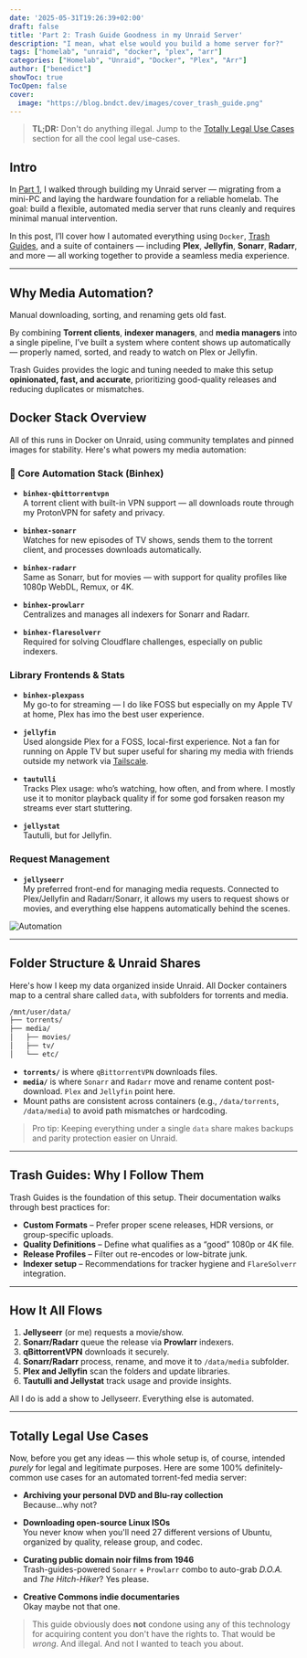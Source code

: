 ```yaml
---
date: '2025-05-31T19:26:39+02:00'
draft: false
title: 'Part 2: Trash Guide Goodness in my Unraid Server'
description: "I mean, what else would you build a home server for?"
tags: ["homelab", "unraid", "docker", "plex", "arr"]
categories: ["Homelab", "Unraid", "Docker", "Plex", "Arr"]
author: ["benedict"]
showToc: true
TocOpen: false
cover:
  image: "https://blog.bndct.dev/images/cover_trash_guide.png"
---
```


> **TL;DR:** Don't do anything illegal. Jump to the [Totally Legal Use Cases](#totally-legal-use-cases) section for all the cool legal use-cases.

## Intro

In [Part 1](https://blog.bndct.dev/posts/homelab/building-unraid-server/), I walked through building my Unraid server — migrating from a mini-PC and laying the hardware foundation for a reliable homelab. The goal: build a flexible, automated media server that runs cleanly and requires minimal manual intervention.

In this post, I’ll cover how I automated everything using `Docker`, [Trash Guides](https://trash-guides.info), and a suite of containers — including **Plex**, **Jellyfin**, **Sonarr**, **Radarr**, and more — all working together to provide a seamless media experience.

---

## Why Media Automation?

Manual downloading, sorting, and renaming gets old fast.

By combining **Torrent clients**, **indexer managers**, and **media managers** into a single pipeline, I’ve built a system where content shows up automatically — properly named, sorted, and ready to watch on Plex or Jellyfin.

Trash Guides provides the logic and tuning needed to make this setup **opinionated, fast, and accurate**, prioritizing good-quality releases and reducing duplicates or mismatches.

## Docker Stack Overview

All of this runs in Docker on Unraid, using community templates and pinned images for stability. Here's what powers my media automation:

### 🧱 Core Automation Stack (Binhex)

- **`binhex-qbittorrentvpn`**  
  A torrent client with built-in VPN support — all downloads route through my ProtonVPN for safety and privacy.

- **`binhex-sonarr`**  
  Watches for new episodes of TV shows, sends them to the torrent client, and processes downloads automatically.

- **`binhex-radarr`**  
  Same as Sonarr, but for movies — with support for quality profiles like 1080p WebDL, Remux, or 4K.

- **`binhex-prowlarr`**  
  Centralizes and manages all indexers for Sonarr and Radarr.

- **`binhex-flaresolverr`**  
  Required for solving Cloudflare challenges, especially on public indexers.

### Library Frontends & Stats

- **`binhex-plexpass`**  
  My go-to for streaming — I do like FOSS but especially on my Apple TV at home, Plex has imo the best user experience.

- **`jellyfin`**  
  Used alongside Plex for a FOSS, local-first experience. Not a fan for running on Apple TV but super useful for sharing my media with friends outside my network via [Tailscale](https://tailscale.com/).

- **`tautulli`**  
  Tracks Plex usage: who’s watching, how often, and from where. I mostly use it to monitor playback quality if for some god forsaken reason my streams ever start stuttering.

- **`jellystat`**  
  Tautulli, but for Jellyfin.

### Request Management

- **`jellyseerr`**  
  My preferred front-end for managing media requests. Connected to Plex/Jellyfin and Radarr/Sonarr, it allows my users to request shows or movies, and everything else happens automatically behind the scenes.

![Automation](images/trash-guide.png)

---

## Folder Structure & Unraid Shares

Here's how I keep my data organized inside Unraid. All Docker containers map to a central share called `data`, with subfolders for torrents and media.

```zsh
/mnt/user/data/
├── torrents/
├── media/
│   ├── movies/
│   ├── tv/
│   └── etc/
```

- **`torrents/`** is where `qBittorrentVPN` downloads files.
- **`media/`** is where `Sonarr` and `Radarr` move and rename content post-download. `Plex` and `Jellyfin` point here.
- Mount paths are consistent across containers (e.g., `/data/torrents`, `/data/media`) to avoid path mismatches or hardcoding.

> Pro tip: Keeping everything under a single `data` share makes backups and parity protection easier on Unraid.

---

## Trash Guides: Why I Follow Them

Trash Guides is the foundation of this setup. Their documentation walks through best practices for:

- **Custom Formats** – Prefer proper scene releases, HDR versions, or group-specific uploads.
- **Quality Definitions** – Define what qualifies as a “good” 1080p or 4K file.
- **Release Profiles** – Filter out re-encodes or low-bitrate junk.
- **Indexer setup** – Recommendations for tracker hygiene and `FlareSolverr` integration.

---

## How It All Flows

1. **Jellyseerr** (or me) requests a movie/show.
2. **Sonarr/Radarr** queue the release via **Prowlarr** indexers.
3. **qBittorrentVPN** downloads it securely.
4. **Sonarr/Radarr** process, rename, and move it to `/data/media` subfolder.
5. **Plex and Jellyfin** scan the folders and update libraries.
6. **Tautulli and Jellystat** track usage and provide insights.

All I do is add a show to Jellyseerr. Everything else is automated.

---

## Totally Legal Use Cases

Now, before you get any ideas — this whole setup is, of course, intended *purely* for legal and legitimate purposes. Here are some 100% definitely-common use cases for an automated torrent-fed media server:

- **Archiving your personal DVD and Blu-ray collection**  
  Because...why not?

- **Downloading open-source Linux ISOs**  
  You never know when you'll need 27 different versions of Ubuntu, organized by quality, release group, and codec.

- **Curating public domain noir films from 1946**  
  Trash-guides-powered `Sonarr` + `Prowlarr` combo to auto-grab *D.O.A.* and *The Hitch-Hiker*? Yes please.

- **Creative Commons indie documentaries**  
  Okay maybe not that one.

> This guide obviously does **not** condone using any of this technology for acquiring content you don't have the rights to. That would be *wrong*. And illegal. And not I wanted to teach you about.
